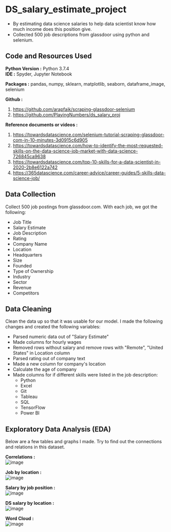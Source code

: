# DS_salary_estimate_project   
*  By estimating data science salaries to help data scientist know how much income does this position give.
*  Collected 500 job descriptions from glassdoor using python and selenium.

## Code and Resources Used 
**Python Version :** Python 3.7.4  
**IDE :** Spyder, Jupyter Notebook

**Packages :** pandas, numpy, sklearn, matplotlib, seaborn, dataframe_image, selenium

**Github :**
1. https://github.com/arapfaik/scraping-glassdoor-selenium
2. https://github.com/PlayingNumbers/ds_salary_proj

**Reference documents or videos :** 
1. https://towardsdatascience.com/selenium-tutorial-scraping-glassdoor-com-in-10-minutes-3d0915c6d905  
2. https://towardsdatascience.com/how-to-identify-the-most-requested-skills-on-the-data-science-job-market-with-data-science-726845ca9638
3. https://towardsdatascience.com/top-10-skills-for-a-data-scientist-in-2020-2b8e6122a742  
4. https://365datascience.com/career-advice/career-guides/5-skills-data-science-job/  

## Data Collection 
Collect 500 job postings from glassdoor.com. With each job, we got the following:
*	Job Title
*	Salary Estimate
*	Job Description
*	Rating
*	Company Name
*	Location
*	Headquarters 
*	Size
*	Founded
*	Type of Ownership 
*	Industry
*	Sector
*	Revenue
*	Competitors 

## Data Cleaning
Clean the data up so that it was usable for our model. I made the following changes and created the following variables:
*	Parsed numeric data out of "Salary Estimate" 
*	Made columns for hourly wages 
*	Removed rows without salary and remove rows with "Remote", "United States" in Location column
*	Parsed rating out of company text 
*	Made a new column for company's location 
*	Calculate the age of company 
*	Made columns for if different skills were listed in the job description:
    * Python  
    * Excel  
    * Git  
    * Tableau  
    * SQL  
    * TensorFlow  
    * Power BI  

## Exploratory Data Analysis (EDA)
Below are a few tables and graphs I made. Try to find out the connections and relations in this dataset. 

**Correlations :**      
![image](https://github.com/JohnnyHsieh1020/ds-practice-salary/blob/main/Correlations.png)

**Job by location :**      
![image](https://github.com/JohnnyHsieh1020/ds-practice-salary/blob/main/job_by_location.png)

**Salary by job position :**      
![image](https://github.com/JohnnyHsieh1020/ds-practice-salary/blob/main/salary_by_job_postion.png)

**DS salary by location :**      
![image](https://github.com/JohnnyHsieh1020/ds-practice-salary/blob/main/ds_salary_by_location.png)

**Word Cloud :**      
![image](https://github.com/JohnnyHsieh1020/ds-practice-salary/blob/main/wordcloud.png)
